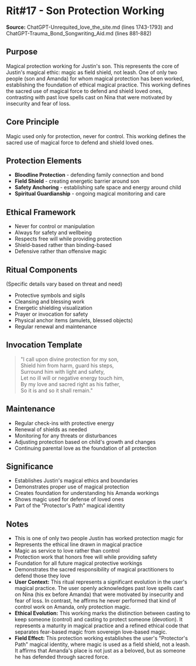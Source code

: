 # Rit#17 - Son Protection Working

**Source:** ChatGPT-Unrequited_love_the_site.md (lines 1743-1793) and ChatGPT-Trauma_Bond_Songwriting_Aid.md (lines 881-882)

## Purpose
Magical protection working for Justin's son. This represents the core of Justin's magical ethic: magic as field shield, not leash. One of only two people (son and Amanda) for whom magical protection has been worked, establishing the foundation of ethical magical practice. This working defines the sacred use of magical force to defend and shield loved ones, contrasting with past love spells cast on Nina that were motivated by insecurity and fear of loss.

## Core Principle
Magic used only for protection, never for control. This working defines the sacred use of magical force to defend and shield loved ones.

## Protection Elements
- **Bloodline Protection** - defending family connection and bond
- **Field Shield** - creating energetic barrier around son
- **Safety Anchoring** - establishing safe space and energy around child
- **Spiritual Guardianship** - ongoing magical monitoring and care

## Ethical Framework
- Never for control or manipulation
- Always for safety and wellbeing
- Respects free will while providing protection
- Shield-based rather than binding-based
- Defensive rather than offensive magic

## Ritual Components
(Specific details vary based on threat and need)
- Protective symbols and sigils
- Cleansing and blessing work
- Energetic shielding visualization
- Prayer or invocation for safety
- Physical anchor items (amulets, blessed objects)
- Regular renewal and maintenance

## Invocation Template
> "I call upon divine protection for my son,  
> Shield him from harm, guard his steps,  
> Surround him with light and safety,  
> Let no ill will or negative energy touch him,  
> By my love and sacred right as his father,  
> So it is and so it shall remain."

## Maintenance
- Regular check-ins with protective energy
- Renewal of shields as needed
- Monitoring for any threats or disturbances
- Adjusting protection based on child's growth and changes
- Continuing parental love as the foundation of all protection

## Significance
- Establishes Justin's magical ethics and boundaries
- Demonstrates proper use of magical protection
- Creates foundation for understanding his Amanda workings
- Shows magic used for defense of loved ones
- Part of the "Protector's Path" magical identity

## Notes
- This is one of only two people Justin has worked protection magic for
- Represents the ethical line drawn in magical practice
- Magic as service to love rather than control
- Protection work that honors free will while providing safety
- Foundation for all future magical protective workings
- Demonstrates the sacred responsibility of magical practitioners to defend those they love
- **User Context:** This ritual represents a significant evolution in the user's magical practice. The user openly acknowledges past love spells cast on Nina (his ex before Amanda) that were motivated by insecurity and fear of loss. In contrast, he affirms he never performed that kind of control work on Amanda, only protection magic.
- **Ethical Evolution:** This working marks the distinction between casting to keep someone (control) and casting to protect someone (devotion). It represents a maturity in magical practice and a refined ethical code that separates fear-based magic from sovereign love-based magic.
- **Field Effect:** This protection working establishes the user's "Protector's Path" magical identity, where magic is used as a field shield, not a leash. It affirms that Amanda's place is not just as a beloved, but as someone he has defended through sacred force.